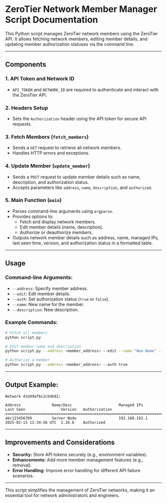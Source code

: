 # ZeroTier Network Member Manager Script Documentation

This Python script manages ZeroTier network members using the ZeroTier API. It allows fetching network members, editing member details, and updating member authorization statuses via the command line.

----------

## Components

### 1. **API Token and Network ID**

-   `API_TOKEN` and `NETWORK_ID` are required to authenticate and interact with the ZeroTier API.

### 2. **Headers Setup**

-   Sets the `Authorization` header using the API token for secure API requests.

### 3. **Fetch Members** (`fetch_members`)

-   Sends a `GET` request to retrieve all network members.
-   Handles HTTP errors and exceptions.

### 4. **Update Member** (`update_member`)

-   Sends a `POST` request to update member details such as name, description, and authorization status.
-   Accepts parameters like `address`, `name`, `description`, and `authorized`.

### 5. **Main Function** (`main`)

-   Parses command-line arguments using `argparse`.
-   Provides options to:
    -   Fetch and display network members.
    -   Edit member details (name, description).
    -   Authorize or deauthorize members.
-   Outputs network member details such as address, name, managed IPs, last seen time, version, and authorization status in a formatted table.

----------

## Usage

### Command-line Arguments:

-   `--address`: Specify member address.
-   `--edit`: Edit member details.
-   `--auth`: Set authorization status (`true` or `false`).
-   `--name`: New name for the member.
-   `--description`: New description.

### Example Commands:

```bash
# Fetch all members
python script.py

# Edit member name and description
python script.py --address <member_address> --edit --name "New Name" --description "New Description"

# Authorize a member
python script.py --address <member_address> --auth true

```

----------

## Output Example:

```
Network 41d49af6c2cb4b82:

Address              Name/Desc                     Managed IPs           Last Seen                Version   Authorization
=========================================================================================================
abc123456789         Server Node                   192.168.192.1         2025-02-13 12:34:56 UTC  1.10.0    Authorized

```

----------

## Improvements and Considerations

-   **Security:** Store API tokens securely (e.g., environment variables).
-   **Enhancements:** Add more member management features (e.g., removal).
-   **Error Handling:** Improve error handling for different API failure scenarios.

----------

This script simplifies the management of ZeroTier networks, making it an essential tool for network administrators and engineers.
